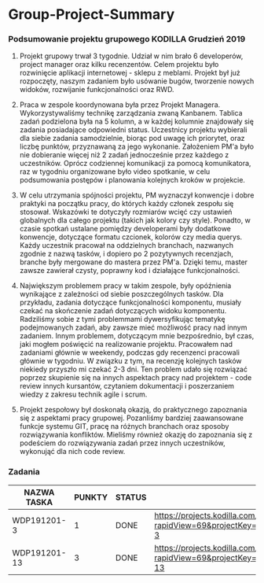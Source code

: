 # Group-Project-Summary

### Podsumowanie projektu grupowego KODILLA Grudzień 2019

1. Projekt grupowy trwał 3 tygodnie. Udział w nim brało 6 developerów, project manager oraz kilku recenzentów. Celem projektu było rozwinięcie aplikacji internetowej - sklepu z meblami. Projekt był już rozpoczęty, naszym zadaniem było usówanie bugów, tworzenie nowych widoków, rozwijanie funkcjonalności oraz RWD.

2. Praca w zespole koordynowana była przez Projekt Managera. Wykorzystywaliśmy technikę zarządzania zwaną Kanbanem. Tablica zadań podzielona była na 5 kolumn, a w każdej kolumnie znajdowały się zadania posiadające odpowiedni status. Uczestnicy projektu wybierali dla siebie zadania samodzielnie, biorąc pod uwagę ich priorytet, oraz liczbę punktów, przyznawaną za jego wykonanie. Założeniem PM'a było nie dobieranie więcej niż 2 zadań jednocześnie przez każdego z uczestników. Oprócz codziennej komunikacji za pomocą komunikatora, raz w tygodniu organizowane było video spotkanie, w celu podsumowania postępów i planowania kolejnych kroków w projekcie.

3. W celu utrzymania spójności projektu, PM wyznaczył konwencje i dobre praktyki na początku pracy, do których każdy członek zespołu się stosował. Wskazówki te dotyczyły rozmiarów wcięć czy ustawień globalnych dla całego projektu (takich jak kolory czy style). Ponadto, w czasie spotkań ustalane pomiędzy developerami były dodatkowe konwencje, dotyczące formatu czcionek, kolorów czy media querys. Każdy uczestnik pracował na oddzielnych branchach, nazwanych zgodnie z nazwą tasków, i dopiero po 2 pozytywnych recenzjach, branche były mergowane do mastera przez PM'a. Dzięki temu, master zawsze zawierał czysty, poprawny kod i działające funkcjonalności. 

4. Największym problemem pracy w takim zespole, były opóźnienia wynikające z zależności od siebie poszczególnych tasków. Dla przykładu, zadania dotyczące funkcjonalności komponentu, musiały czekać na skończenie zadań dotyczących widoku komponentu. Radziliśmy sobie z tymi problemmami dywersyfikując tematykę podejmowanych zadań, aby zawsze mieć możliwość pracy nad innym zadaniem. Innym problemem, dotyczącym mnie bezpośrednio, był czas, jaki mogłem poświęcić na realizowanie projektu. Pracowałem nad zadaniami głównie w weekendy, podczas gdy recenzenci pracowali głównie w tygodniu. W związku z tym, na recenzję kolejnych tasków niekiedy przyszło mi czekać 2-3 dni. Ten problem udało się rozwiązać poprzez skupienie się na innych aspektach pracy nad projektem - code review innych kursantów, czytaniem dokumentacji i poszerzaniem wiedzy z zakresu technik agile i scrum. 

5. Projekt zespołowy był doskonałą okazją, do praktycznego zapoznania się z aspektami pracy grupowej. Pozanliśmy bardziej zaawansowane funkcje systemu GIT, pracę na różnych branchach oraz sposoby rozwiązywania konfliktów. Mieliśmy również okazję do zapoznania się z podeściem do rozwiązywania zadań przez innych uczestników, wykonująć dla nich code review. 

### Zadania

|  NAZWA TASKA  | PUNKTY | STATUS | LINK |
| ------------- | ------ | ------ | ---- |
|  WDP191201-3  | 1      | DONE   | https://projects.kodilla.com/secure/RapidBoard.jspa?rapidView=69&projectKey=WDP191201&view=detail&selectedIssue=WDP191201-3 |
|  WDP191201-13 | 3      | DONE   | https://projects.kodilla.com/secure/RapidBoard.jspa?rapidView=69&projectKey=WDP191201&view=detail&selectedIssue=WDP191201-13 |
